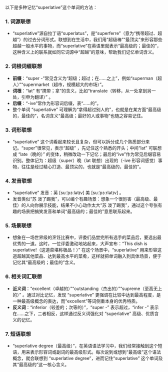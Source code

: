 以下是多种记忆“superlative”这个单词的方法：

### 1. 词源联想
 - “superlative”源自拉丁语“superlatus”，是“superferre”（意为“携带超过、超越”）的过去分词形式。联想到在生活中，我们用“超级棒”“最顶尖”来形容那些超越一般水平的事物，而“superlative”在英语里就表示“最高级的；最佳的”，这种含义上的联系就如同它词源中“超越”的意味，帮助我们记忆单词含义。

### 2. 词根词缀联想
 - **前缀**：“super -”常见含义为“超级；超过；在……之上”，例如“superman（超人）”“supermarket（超市，规模超大的市场）”。
 - **词根**：“lat” 有“携带；拿”的含义，比如“translate（转移，从一处拿到另一处，引申为翻译）” 。
 - **后缀**：“-ive”常作为形容词后缀，表“……的”。
 - 整个单词 “superlative” 可理解为“拿得超过别人的”，也就是在某方面“最高级的，最佳的”，名词含义“最高级；最好的人或事物”也随之容易记住。

### 3. 词形联想
 - “superlative” 这个词看起来较长且复杂，但可以拆分成几个熟悉部分来记。“super”很常见，表示“超级” ，先记住这个熟悉的开头；中间“lat” 可联想成 “late（晚的）” 的变体，稍微改动一下记忆；最后的“ive”作为常见后缀容易识别。整体记为：超级（super）晚（lat 联想）出现的（-ive 形容词感觉）事物，往往是经过精心打造、最顶尖的，也就是“最高级的，最佳的”。

### 4. 发音联想
 - “superlative” 发音：英 [suːˈpɜːlətɪv]  美 [suːˈpɜːrlətɪv] 。
 - 发音类似“苏 泼了踢我”，可以编个有趣场景：想象一个很厉害（最高级、最佳）的人向你展示技能，结果不小心动作太大“苏 泼了踢我”，通过这个夸张有趣的场景把搞笑发音和单词“最高级的；最佳的”意思联系起来。

### 5. 场景联想
 - 想象在一场世界级的烹饪比赛中，评委们品尝完所有选手的菜品后，要选出最优秀的一道。这时，一位评委激动地站起来，大声宣布：“This dish is superlative!（这道菜堪称极品！）”  在这个场景中，“superlative” 用来形容这道超越其他菜品、达到最高水平的菜肴，这样就把单词融入到具体场景，便于记忆其“最高级的；最佳的”含义。

### 6. 相关词汇联想
 - **近义词**：“excellent（卓越的）”“outstanding（杰出的）”“supreme（至高无上的）” 。通过对比记忆，发现 “superlative” 更强调在比较中达到最高程度，是一种最高级概念的表达，而“excellent”等词侧重本身的优秀特质。
 - **反义词**：“inferior（较差的；次等的）”，“super -” 表示超过，“infer -” 表示在……之下，二者相反，这样通过反义词强化对 “superlative” 高级、优质含义的记忆。

### 7. 短语联想
 - “superlative degree（最高级）”，在英语语法学习中，我们经常接触到这个短语，用来表示形容词或副词的最高级形式。每次说到或想到“最高级”这个语法概念，就会联想到 “superlative degree”，进而记住“superlative” 这个单词及其“最高级的”这一核心含义。 